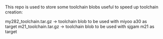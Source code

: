 This repo is used to store some toolchain blobs useful to speed up toolchain creation:

my282_toolchain.tar.gz  -> toolchain blob to be used with miyoo a30 as target
m21_toolchain.tar.gz  -> toolchain blob to be used with sjgam m21 as target
